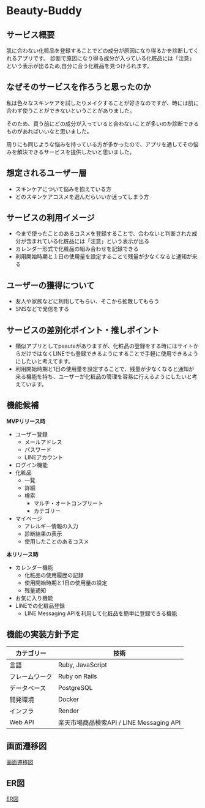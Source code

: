 # Beauty-Buddy
## サービス概要
肌に合わない化粧品を登録することでどの成分が原因になり得るかを診断してくれるアプリです。
診断で原因になり得る成分が入っている化粧品には「注意」という表示が出るため,自分に合う化粧品を見つけられます。

## なぜそのサービスを作ろうと思ったのか

私は色々なスキンケアを試したりメイクすることが好きなのですが、時には肌に合わず使うことができないということがありました。

そのため、買う前にどの成分が入っていると合わないことが多いのか診断できるものがあればいいなと思いました。

周りにも同じような悩みを持っている方が多かったので、アプリを通してその悩みを解決できるサービスを提供したいと思いました。

## 想定されるユーザー層

- スキンケアについて悩みを抱えている方
- どのスキンケアコスメを選んだらいいか迷ってしまう方

## **サービスの利用イメージ**

- 今まで使ったことのあるコスメを登録することで、合わないと判断された成分が含まれている化粧品には「注意」という表示が出る
- カレンダー形式で化粧品の組み合わせを記録できる
- 利用開始時期と１日の使用量を設定することで残量が少なくなると通知が来る

## **ユーザーの獲得について**

- 友人や家族などに利用してもらい、そこから拡散してもらう
- SNSなどで発信をする

## **サービスの差別化ポイント・推しポイント**

- 類似アプリとしてpeauteがありますが、化粧品の登録をする時にはサイトからだけではなくLINEでも登録できるようにすることで手軽に使用できるようにしたいと考えてます。
- 利用開始時期と1日の使用量を設定することで、残量が少なくなると通知が来る機能を持ち、ユーザーが化粧品の管理を容易に行えるようにしたいと考えています。

## **機能候補**

**MVPリリース時**

- ユーザー登録
    - メールアドレス
    - パスワード
    - LINEアカウント
- ログイン機能
- 化粧品
    - 一覧
    - 詳細
    - 検索
        - マルチ・オートコンプリート
        - カテゴリー
- マイページ
    - アレルギー情報の入力
    - 診断結果の表示
    - 使用したことのあるコスメ

**本リリース時**

- カレンダー機能
    - 化粧品の使用履歴の記録
    - 使用開始時期と1日の使用量の設定
    - 残量通知
- お気に入り機能
- LINEでの化粧品登録
    - LINE Messaging APIを利用して化粧品を簡単に登録できる機能

## **機能の実装方針予定**
|カテゴリー|技術|
| ----|----|
|言語|Ruby, JavaScript|
|フレームワーク|Ruby on Rails|
|データベース|PostgreSQL|
|開発環境|Docker|
|インフラ|Render|
|Web API|楽天市場商品検索API / LINE Messaging API|

## 画面遷移図
[画面遷移図](https://www.figma.com/design/NGxB66DrYIOhnE8fVl6EGL/beauty-buddy?m=auto&t=ClRXHPxFz6QmVj1u-6)

## ER図
[ER図](https://www.figma.com/design/NGxB66DrYIOhnE8fVl6EGL/beauty-buddy?m=auto&t=ClRXHPxFz6QmVj1u-6)
